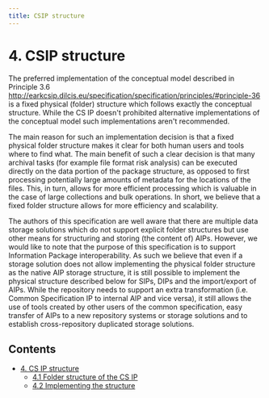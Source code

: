 ```yaml
---
title: CSIP structure
---
```

# 4.	CSIP structure
The preferred implementation of the conceptual model described in Principle 3.6 http://earkcsip.dilcis.eu/specification/specification/principles/#principle-36 is a fixed physical (folder) structure which follows exactly the conceptual structure. While the CS IP doesn't prohibited alternative implementations of the conceptual model such implementations aren't recommended.

The main reason for such an implementation decision is that a fixed physical folder structure makes it clear for both human users and tools where to find what. The main benefit of such a clear decision is that many archival tasks (for example file format risk analysis) can be executed directly on the data portion of the package structure, as opposed to first processing potentially large amounts of metadata for the locations of the files. This, in turn, allows for more efficient processing which is valuable in the case of large collections and bulk operations. In short, we believe that a fixed folder structure allows for more efficiency and scalability.

The authors of this specification are well aware that there are multiple data storage solutions which do not support explicit folder structures but use other means for structuring and storing (the content of) AIPs.
However, we would like to note that the purpose of this specification is to support Information Package interoperability. As such we believe that even if a storage solution does not allow implementing the physical folder structure as the native AIP storage structure, it is still possible to implement the physical structure described below for SIPs, DIPs and the import/export of AIPs. While the repository needs to support an extra transformation (i.e. Common Specification IP to internal AIP and vice versa), it still allows the use of tools created by other users of the common specification, easy transfer of AIPs to a new repository systems or storage solutions and to establish cross-repository duplicated storage solutions.

## Contents

- [4.	CS IP structure](#)
  - [4.1 Folder structure of the CS IP](folders/)
  - [4.2 Implementing the structure](implementation/)
